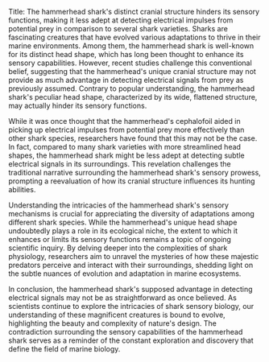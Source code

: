 Title: The hammerhead shark's distinct cranial structure hinders its sensory functions, making it less adept at detecting electrical impulses from potential prey in comparison to several shark varieties.
Sharks are fascinating creatures that have evolved various adaptations to thrive in their marine environments. Among them, the hammerhead shark is well-known for its distinct head shape, which has long been thought to enhance its sensory capabilities. However, recent studies challenge this conventional belief, suggesting that the hammerhead's unique cranial structure may not provide as much advantage in detecting electrical signals from prey as previously assumed. Contrary to popular understanding, the hammerhead shark's peculiar head shape, characterized by its wide, flattened structure, may actually hinder its sensory functions.

While it was once thought that the hammerhead's cephalofoil aided in picking up electrical impulses from potential prey more effectively than other shark species, researchers have found that this may not be the case. In fact, compared to many shark varieties with more streamlined head shapes, the hammerhead shark might be less adept at detecting subtle electrical signals in its surroundings. This revelation challenges the traditional narrative surrounding the hammerhead shark's sensory prowess, prompting a reevaluation of how its cranial structure influences its hunting abilities.

Understanding the intricacies of the hammerhead shark's sensory mechanisms is crucial for appreciating the diversity of adaptations among different shark species. While the hammerhead's unique head shape undoubtedly plays a role in its ecological niche, the extent to which it enhances or limits its sensory functions remains a topic of ongoing scientific inquiry. By delving deeper into the complexities of shark physiology, researchers aim to unravel the mysteries of how these majestic predators perceive and interact with their surroundings, shedding light on the subtle nuances of evolution and adaptation in marine ecosystems.

In conclusion, the hammerhead shark's supposed advantage in detecting electrical signals may not be as straightforward as once believed. As scientists continue to explore the intricacies of shark sensory biology, our understanding of these magnificent creatures is bound to evolve, highlighting the beauty and complexity of nature's design. The contradiction surrounding the sensory capabilities of the hammerhead shark serves as a reminder of the constant exploration and discovery that define the field of marine biology.